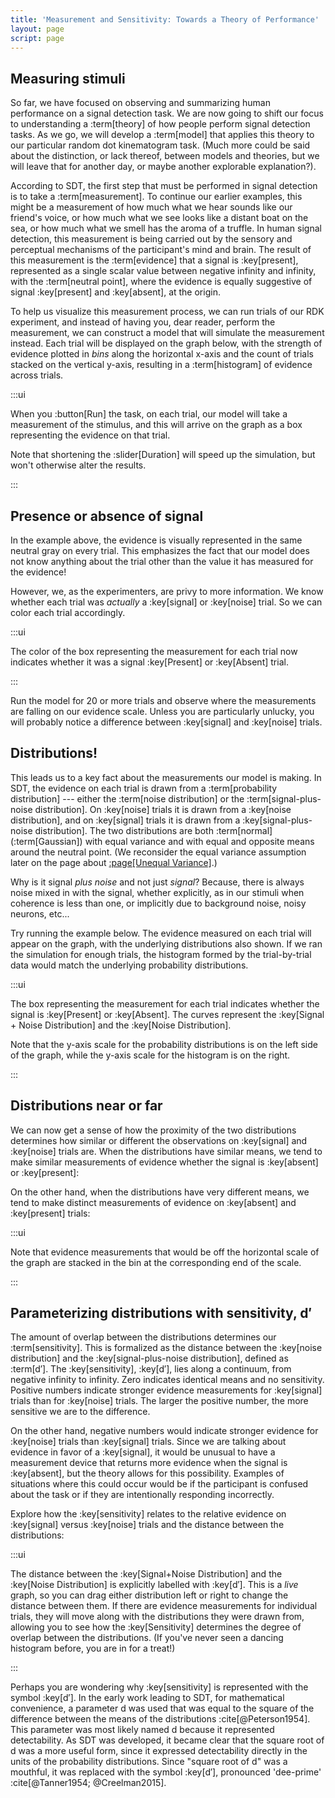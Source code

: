 ```yaml
---
title: 'Measurement and Sensitivity: Towards a Theory of Performance'
layout: page
script: page
---
```


## Measuring stimuli

So far, we have focused on observing and summarizing human performance on a signal detection task.
We are now going to shift our focus to understanding a :term[theory] of how people perform signal
detection tasks. As we go, we will develop a :term[model] that applies this theory to our particular
random dot kinematogram task. (Much more could be said about the distinction, or lack thereof,
between models and theories, but we will leave that for another day, or maybe another explorable
explanation?).

According to SDT, the first step that must be performed in signal detection is to take a
:term[measurement]. To continue our earlier examples, this might be a measurement of how much what
we hear sounds like our friend's voice, or how much what we see looks like a distant boat on the
sea, or how much what we smell has the aroma of a truffle. In human signal detection, this
measurement is being carried out by the sensory and perceptual mechanisms of the participant's mind
and brain. The result of this measurement is the :term[evidence] that a signal is :key[present],
represented as a single scalar value between negative infinity and infinity, with the :term[neutral
point], where the evidence is equally suggestive of signal :key[present] and :key[absent], at the
origin.

To help us visualize this measurement process, we can run trials of our RDK experiment, and instead
of having you, dear reader, perform the measurement, we can construct a model that will simulate the
measurement instead. Each trial will be displayed on the graph below, with the strength of evidence
plotted in *bins* along the horizontal x-axis and the count of trials stacked on the vertical
y-axis, resulting in a :term[histogram] of evidence across trials.

<sdt-example-model>
  <detectable-control run pause reset trials="10" duration="1000"></detectable-control>
  <rdk-task count="100" coherence=".5" trials="10" duration="1000" wait="1000" iti="1000"></rdk-task>
  <sdt-model histogram color="none" d="0" c="0"></sdt-model>
</sdt-example-model>

:::ui

When you :button[Run] the task, on each trial, our model will take a measurement of the stimulus,
and this will arrive on the graph as a box representing the evidence on that trial.

Note that shortening the :slider[Duration] will speed up the simulation, but won't otherwise alter
the results.

:::

## Presence or absence of signal

In the example above, the evidence is visually represented in the same neutral gray on every trial.
This emphasizes the fact that our model does not know anything about the trial other than the value
it has measured for the evidence!

However, we, as the experimenters, are privy to more information. We know whether each trial was
*actually* a :key[signal] or :key[noise] trial. So we can color each trial accordingly.

<sdt-example-model>
  <detectable-control run pause reset trials="20" duration="750"></detectable-control>
  <rdk-task count="100" coherence=".5" trials="20" duration="750" wait="750" iti="750"></rdk-task>
  <sdt-model histogram color="stimulus" d="2" c="0"></sdt-model>
</sdt-example-model>

:::ui

The color of the box representing the measurement for each trial now indicates whether it was a
signal :key[Present] or :key[Absent] trial.

:::

Run the model for 20 or more trials and observe where the measurements are falling on our evidence
scale. Unless you are particularly unlucky, you will probably notice a difference between
:key[signal] and :key[noise] trials.

## Distributions!

This leads us to a key fact about the measurements our model is making. In SDT, the evidence on each
trial is drawn from a :term[probability distribution] --- either the :term[noise distribution] or
the :term[signal-plus-noise distribution]. On :key[noise] trials it is drawn from a :key[noise
distribution], and on :key[signal] trials it is drawn from a :key[signal-plus-noise distribution].
The two distributions are both :term[normal] (:term[Gaussian]) with equal variance and with equal
and opposite means around the neutral point. (We reconsider the equal variance assumption later on
the page about [:page[Unequal Variance]](unequal.html).)

Why is it signal *plus noise* and not just *signal*? Because, there is always noise mixed in with
the signal, whether explicitly, as in our stimuli when coherence is less than one, or implicitly due
to background noise, noisy neurons, etc...

Try running the example below. The evidence measured on each trial will appear on the graph, with
the underlying distributions also shown. If we ran the simulation for enough trials, the histogram
formed by the trial-by-trial data would match the underlying probability distributions. 

<sdt-example-model>
  <detectable-control run pause reset trials="20" duration="500"></detectable-control>
  <rdk-task count="100" coherence=".5" trials="20" duration="500" wait="500" iti="500"></rdk-task>
  <sdt-model distributions histogram color="stimulus" d="2" c="0"></sdt-model>
</sdt-example-model>

:::ui

The box representing the measurement for each trial indicates whether the signal is :key[Present]
or :key[Absent]. The curves represent the :key[Signal + Noise Distribution] and the
:key[Noise Distribution].

Note that the y-axis scale for the probability distributions is on the left side of the graph, while
the y-axis scale for the histogram is on the right.

:::

## Distributions near or far

We can now get a sense of how the proximity of the two distributions determines how similar or
different the observations on :key[signal] and :key[noise] trials are. When the distributions have
similar means, we tend to make similar measurements of evidence whether the signal is :key[absent]
or :key[present]:

<sdt-example-model>
  <detectable-control run pause reset trials="20" duration="500"></detectable-control>
  <rdk-task count="100" coherence=".5" trials="20" duration="500" wait="500" iti="500"></rdk-task>
  <sdt-model distributions histogram color="stimulus" d=".5" c="0"></sdt-model>
</sdt-example-model>

On the other hand, when the distributions have very different means, we tend to make distinct
measurements of evidence on :key[absent] and :key[present] trials:

<sdt-example-model>
  <detectable-control run pause reset trials="20" duration="500"></detectable-control>
  <rdk-task count="100" coherence=".5" trials="20" duration="500" wait="500" iti="500"></rdk-task>
  <sdt-model distributions histogram color="stimulus" d="5" c="0"></sdt-model>
</sdt-example-model>

:::ui

Note that evidence measurements that would be off the horizontal scale of the graph are stacked in
the bin at the corresponding end of the scale.

:::

## Parameterizing distributions with sensitivity, <span class="math-var">d′</span>

The amount of overlap between the distributions determines our :term[sensitivity]. This is
formalized as the distance between the :key[noise distribution] and the :key[signal-plus-noise
distribution], defined as :term[<span class="math-var">d′</span>]. The :key[sensitivity], :key[<span
class="math-var">d′</span>], lies along a continuum, from negative infinity to infinity. Zero
indicates identical means and no sensitivity. Positive numbers indicate stronger evidence
measurements for :key[signal] trials than for :key[noise] trials. The larger the positive number,
the more sensitive we are to the difference.

On the other hand, negative numbers would indicate stronger evidence for :key[noise] trials than
:key[signal] trials. Since we are talking about evidence in favor of a :key[signal], it would be
unusual to have a measurement device that returns more evidence when the signal is :key[absent], but
the theory allows for this possibility. Examples of situations where this could occur would be if
the participant is confused about the task or if they are intentionally responding incorrectly.

Explore how the :key[sensitivity] relates to the relative evidence on :key[signal] versus
:key[noise] trials and the distance between the distributions:

<sdt-example-model>
  <detectable-control run pause reset trials="20" duration="500"></detectable-control>
  <rdk-task count="100" coherence=".5" trials="20" duration="500" wait="500" iti="500"></rdk-task>
  <sdt-model interactive distributions sensitivity histogram color="stimulus" d="1.5" c="0"></sdt-model>
</sdt-example-model>

:::ui

The distance between the :key[Signal+Noise Distribution] and the :key[Noise Distribution] is
explicitly labelled with :key[<span class="math-var">d′</span>]. This is a *live* graph, so you can
drag either distribution left or right to change the distance between them. If there are evidence
measurements for individual trials, they will move along with the distributions they were drawn
from, allowing you to see how the :key[Sensitivity] determines the degree of overlap between the
distributions. (If you've never seen a dancing histogram before, you are in for a treat!)

:::

Perhaps you are wondering why :key[sensitivity] is represented with the symbol :key[<span
class="math-var">d′</span>]. In the early work leading to SDT, for mathematical convenience, a
parameter <span class="math-var">d</span> was used that was equal to the square of the difference
between the means of the distributions :cite[@Peterson1954]. This parameter was most likely named
<span class="math-var">d</span> because it represented <span class="math-var">d</span>etectability.
As SDT was developed, it became clear that the square root of <span class="math-var">d</span> was a
more useful form, since it expressed <span class="math-var">d</span>etectability directly in the
units of the probability distributions. Since "square root of <span class="math-var">d</span>" was a
mouthful, it was replaced with the symbol :key[<span class="math-var">d′</span>], pronounced
'dee-prime' :cite[@Tanner1954; @Creelman2015].
